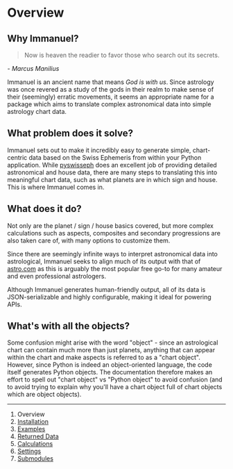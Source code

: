 # Overview

## Why Immanuel?

> Now is heaven the readier to favor those who search out its secrets.

*- Marcus Manilius*

Immanuel is an ancient name that means *God is with us*. Since astrology was once revered as a study of the gods in their realm to make sense of their (seemingly) erratic movements, it seems an appropriate name for a package which aims to translate complex astronomical data into simple astrology chart data.

## What problem does it solve?

Immanuel sets out to make it incredibly easy to generate simple, chart-centric data based on the Swiss Ephemeris from within your Python application. While [pyswisseph](https://github.com/astrorigin/pyswisseph) does an excellent job of providing detailed astronomical and house data, there are many steps to translating this into meaningful chart data, such as what planets are in which sign and house. This is where Immanuel comes in.

## What does it do?

Not only are the planet / sign / house basics covered, but more complex calculations such as aspects, composites and secondary progressions are also taken care of, with many options to customize them.

Since there are seemingly infinite ways to interpret astronomical data into astrological, Immanuel seeks to align much of its output with that of [astro.com](https://astro.com) as this is arguably the most popular free go-to for many amateur and even professional astrologers.

Although Immanuel generates human-friendly output, all of its data is JSON-serializable and highly configurable, making it ideal for powering APIs.

## What's with all the objects?

Some confusion might arise with the word "object" - since an astrological chart can contain much more than just planets, anything that can appear within the chart and make aspects is referred to as a "chart object". However, since Python is indeed an object-oriented language, the code itself generates Python objects. The documentation therefore makes an effort to spell out "chart object" vs "Python object" to avoid confusion (and to avoid trying to explain why you'll have a chart object full of chart objects which are object objects).

---

1. Overview
2. [Installation](2-installation.md)
3. [Examples](3-examples.md)
4. [Returned Data](4-data.md)
5. [Calculations](5-calculations.md)
6. [Settings](6-settings.md)
7. [Submodules](7-submodules.md)
